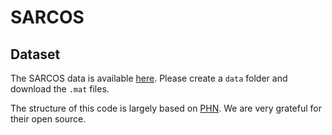 # SARCOS

## Dataset

The SARCOS data is available [here](http://gaussianprocess.org/gpml/data). Please create a `data` folder and download the `.mat` files.

The structure of this code is largely based on [PHN](https://github.com/AvivNavon/pareto-hypernetworks). We are very grateful for their open source.